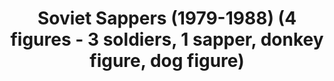 ---
layout: product
title: "Soviet Sappers (1979-1988) (4 figures - 3 soldiers, 1 sapper, donkey figure, dog figure)"
price: "TBA" 
desc: "Maketa"
img_path: "/assets/img/ICM 35031.webp"
brand: "N/A"
available: false
special_offer: false
new: false
soon: false
cat: "010000"
subcat: "013600"
subsubcat: "0N/A"
sifra: "ICM 35031"
popular: false
---